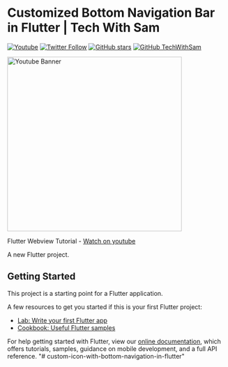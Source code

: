 # Customized Bottom Navigation Bar in Flutter | Tech With Sam

[![Youtube](https://img.shields.io/static/v1?label=TechWithSam&message=Subscribe&logo=YouTube&color=FF0000&style=for-the-badge)](https://youtube.com/techwithsam)
[![Twitter Follow](https://img.shields.io/twitter/follow/techwithsam_?color=1DA1F2&label=Followers&logo=twitter&style=for-the-badge)](https://twitter.com/techwithsam_)
[![GitHub stars](https://img.shields.io/github/stars/techwithsam/flutter_webview.svg?style=social&label=Star)](https://github.com/techwithsam/custom-icon-with-bottom-navigation-in-flutter)
[![GitHub TechWithSam](https://img.shields.io/github/followers/techwithsam?label=follow&style=social)](https://github.com/techwithsam)

<a href="https://youtu.be/fwimh_2vPgs"> <img height="400" alt="Youtube Banner" src="https://raw.githubusercontent.com/techwithsam/flutter_webview/master/imgs/youtube_banner.png"></a>


Flutter Webview Tutorial - [Watch on youtube](https://youtube.com/playlist?list=PLMfrNHAjWCoB6roLO1soz6RMc5BdnU9pk)

A new Flutter project.

## Getting Started

This project is a starting point for a Flutter application.

A few resources to get you started if this is your first Flutter project:

- [Lab: Write your first Flutter app](https://flutter.dev/docs/get-started/codelab)
- [Cookbook: Useful Flutter samples](https://flutter.dev/docs/cookbook)

For help getting started with Flutter, view our
[online documentation](https://flutter.dev/docs), which offers tutorials,
samples, guidance on mobile development, and a full API reference.
"# custom-icon-with-bottom-navigation-in-flutter" 
